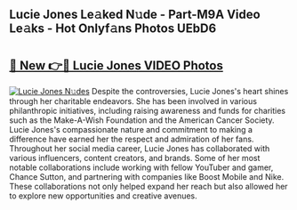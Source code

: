 ## Lucie Jones Le𝚊ked N𝚞de - Part-M9A Video Le𝚊ks - Hot Onlyf𝚊ns Photos UEbD6

# <h2><a href="http://ab51658.deff.icu/?id=Lucie+Jones">🔗 New 👉🔴 Lucie Jones VIDEO Photos</a></h2>

[![Lucie Jones N𝚞des](https://i.imgur.com/rIISA9y.gif)](http://ab51658.deff.icu/?id=Lucie+Jones)
Despite the controversies, Lucie Jones's heart shines through her charitable endeavors. She has been involved in various philanthropic initiatives, including raising awareness and funds for charities such as the Make-A-Wish Foundation and the American Cancer Society. Lucie Jones's compassionate nature and commitment to making a difference have earned her the respect and admiration of her fans. Throughout her social media career, Lucie Jones has collaborated with various influencers, content creators, and brands. Some of her most notable collaborations include working with fellow YouTuber and gamer, Chance Sutton, and partnering with companies like Boost Mobile and Nike. These collaborations not only helped expand her reach but also allowed her to explore new opportunities and creative avenues.
